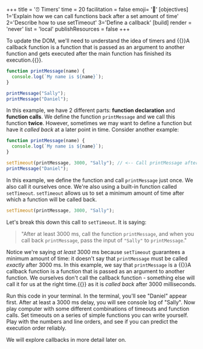 +++
title = '⏰ Timers'
time = 20
facilitation = false
emoji= '🧩'
[objectives]
    1='Explain how we can call functions back after a set amount of time'
    2='Describe how to use setTimeout'
    3='Define a callback'
[build]
  render = 'never'
  list = 'local'
  publishResources = false
+++

To update the DOM, we'll need to understand the idea of timers and {{<tooltip title="callbacks">}}A callback function is a function that is passed as an argument to another function and gets executed after the main function has finished its execution.{{</tooltip>}}.

```js
function printMessage(name) {
  console.log(`My name is ${name}`);
}

printMessage("Sally");
printMessage("Daniel");
```

In this example, we have 2 different parts: **function declaration** and **function calls**. We define the function `printMessage` and we call this function **twice**. However, sometimes we may want to define a function but have it _called back_ at a later point in time. Consider another example:

```js
function printMessage(name) {
  console.log(`My name is ${name}`);
}

setTimeout(printMessage, 3000, "Sally"); // <-- Call printMessage after at least 3000ms, with the argument "Sally"
printMessage("Daniel");
```

In this example, we define the function and call `printMessage` just once. We also call it ourselves once. We're also using a built-in function called `setTimeout`. `setTimeout` allows us to set a minimum amount of time after which a function will be called back.

```js
setTimeout(printMessage, 3000, "Sally");
```

Let's break this down this call to `setTimeout`. It is saying:

> "After at least 3000 ms, call the function `printMessage`, and when you call back `printMessage`, pass the input of `"Sally"` to `printMessage`."

Notice we're saying _at least_ 3000 ms because `setTimeout` guarantees a minimum amount of time: it doesn't say that `printMessage` must be called _exactly_ after 3000 ms. In this example, we say that `printMessage` is a {{<tooltip title="callback function">}}A callback function is a function that is passed as an argument to another function. We ourselves don't call the callback function - something else will call it for us at the right time.{{</tooltip>}} as it is _called back_ after 3000 milliseconds.

Run this code in your terminal.  In the terminal, you'll see "Daniel" appear first. After at least a 3000 ms delay, you will see console log of "Sally". Now play computer with some different combinations of timeouts and function calls. Set timeouts on a series of simple functions you can write yourself. Play with the numbers and line orders, and see if you can predict the execution order reliably.  

We will explore callbacks in more detail later on.
